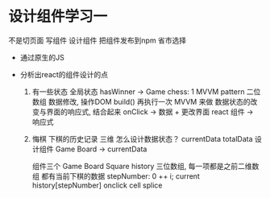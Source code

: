# 设计组件学习一

不是切页面  写组件  设计组件
把组件发布到npm  省市选择 

- 通过原生的JS
- 分析出react的组件设计的点

    1. 有一些状态
        全局状态 hasWinner -> Game
        chess: 1 MVVM
        pattern  二位数组
        数据修改, 操作DOM build() 再执行一次
        MVVM 来做 数据状态的改变与界面的响应式, 结合起来
        onClick -> 数据 + 更改界面
        react 组件 -> 响应式

    2. 悔棋 下棋的历史记录
       三维
       怎么设计数据状态？  currentData  totalData
       设计组件 Game Board  -> currentData

       组件三个  Game  Board  Square
       history 三位数组, 每一项都是之前二维数组  都有当前下棋的数据
       stepNumber: 0 ++ i;
       current history[stepNumber]
       onclick cell splice